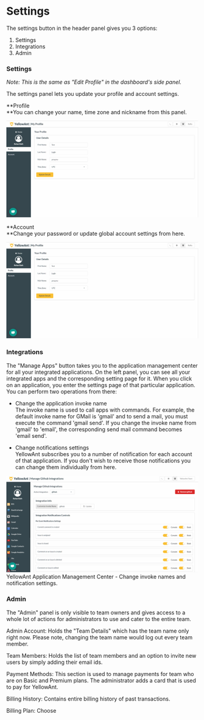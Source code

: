 # Settings

The settings button in the header panel gives you 3 options:

1. Settings
2. Integrations
3. Admin

### Settings

_Note: This is the same as "Edit Profile" in the dashboard's side panel._

The settings panel lets you update your profile and account settings.

**Profile  
**You can change your name, time zone and nickname from this panel.

![](/assets/settings_profile.jpg)

**Account  
**Change your password or update global account settings from here.

![](/assets/settings_profile.jpg)

### Integrations

The "Manage Apps" button takes you to the application management center for all your integrated applications. On the left panel, you can see all your integrated apps and the corresponding setting page for it. When you click on an application, you enter the settings page of that particular application. You can perform two operations from there:

* Change the application invoke name  
  The invoke name is used to call apps with commands. For example, the default invoke name for GMail is 'gmail' and to send a mail, you must execute the command 'gmail send'. If you change the invoke name from 'gmail' to 'email', the corresponding send mail command becomes 'email send'.

* Change notifications settings  
  YellowAnt subscribes you to a number of notification for each account of that application. If you don't wish to receive those notifications you can change them individually from here.

![](/assets/AppSettings.jpg)YellowAnt Application Management Center - Change invoke names and notification settings.

### Admin

The "Admin" panel is only visible to team owners and gives access to a whole lot of actions for administrators to use and cater to the entire team.

Admin Account: Holds the "Team Details" which has the team name only right now. Please note, changing the team name would log out every team member.

Team Members: Holds the list of team members and an option to invite new users by simply adding their email ids.

Payment Methods: This section is used to manage payments for team who are on Basic and Premium plans. The administrator adds a card that is used to pay for YellowAnt.

Billing History: Contains entire billing history of past transactions.

Billing Plan: Choose

